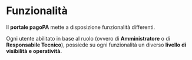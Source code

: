 # Funzionalità

Il **portale pagoPA** mette a disposizione funzionalità differenti.&#x20;

Ogni utente abilitato in base al ruolo (ovvero di **Amministratore** o di **Responsabile Tecnico**), possiede su ogni funzionalità un diverso **livello di visibilità** **e operatività.**
